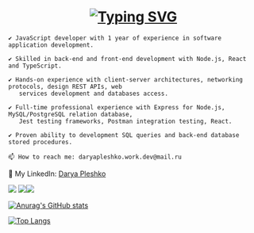 <!--
**DaryaPleshko/DaryaPleshko** is a ✨ _special_ ✨ repository because its `README.md` (this file) appears on your GitHub profile.

Here are some ideas to get you started:

- 🔭 I’m currently working on ...
- 🌱 I’m currently learning ...
- 👯 I’m looking to collaborate on ...
- 🤔 I’m looking for help with ...
- 💬 Ask me about ...
- 📫 How to reach me: ...
- 😄 Pronouns: ...
- ⚡ Fun fact: ...
-->

<h1 align="center"><a href="https://git.io/typing-svg"><img src="https://readme-typing-svg.demolab.com?font=Fira+Code&size=24&pause=1000&color=000000&width=435&lines=Hi+there%2C+I'm+Darya" alt="Typing SVG" /></a> 
</h1>

    ✔️ JavaScript developer with 1 year of experience in software application development.
    
    ✔️ Skilled in back-end and front-end development with Node.js, React and TypeScript.

    ✔️ Hands-on experience with client-server architectures, networking protocols, design REST APIs, web
       services development and databases access.

    ✔️ Full-time professional experience with Express for Node.js, MySQL/PostgreSQL relation database,
       Jest testing frameworks, Postman integration testing, React.

    ✔️ Proven ability to development SQL queries and back-end database stored procedures.

    📫 How to reach me: daryapleshko.work.dev@mail.ru
   
   💬 My LinkedIn: [Darya Pleshko](https://www.linkedin.com/in/darya-pleshko-720322255/)
   
   ![](https://github-profile-summary-cards.vercel.app/api/cards/profile-details?username=DaryaPleshko&theme=nord_bright)
![](https://github-profile-summary-cards.vercel.app/api/cards/stats?username=DaryaPleshko&theme=nord_bright)![](https://github-profile-summary-cards.vercel.app/api/cards/productive-time?username=DaryaPleshko&theme=nord_bright)
   
[![Anurag's GitHub stats](https://github-readme-stats.vercel.app/api?username=DaryaPleshko&show_icons=true&include_all_commits=true&count_private=true&hide=issues)](https://github.com/anuraghazra/github-readme-stats)

[![Top Langs](https://github-readme-stats.vercel.app/api/top-langs/?username=DaryaPleshko&langs_count=8&layout=compact)](https://github.com/anuraghazra/github-readme-stats)


